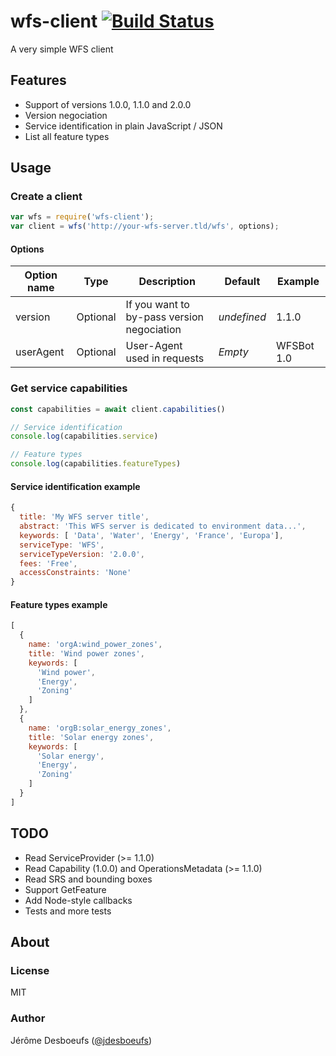 # wfs-client [![Build Status](https://secure.travis-ci.org/jdesboeufs/wfs-client.svg)](http://travis-ci.org/jdesboeufs/wfs-client)

A very simple WFS client

## Features

* Support of versions 1.0.0, 1.1.0 and 2.0.0
* Version negociation
* Service identification in plain JavaScript / JSON
* List all feature types

## Usage

### Create a client

```js
var wfs = require('wfs-client');
var client = wfs('http://your-wfs-server.tld/wfs', options);
```

#### Options

| Option name | Type | Description | Default | Example |
| ---------- | ---------- | ----------- | ---------- | ---------- |
| version | Optional | If you want to by-pass version negociation | _undefined_ | 1.1.0 |
| userAgent | Optional | User-Agent used in requests | _Empty_ | WFSBot 1.0 |

### Get service capabilities

```js
const capabilities = await client.capabilities()

// Service identification
console.log(capabilities.service)

// Feature types
console.log(capabilities.featureTypes)
```

#### Service identification example

```js
{
  title: 'My WFS server title',
  abstract: 'This WFS server is dedicated to environment data...',
  keywords: [ 'Data', 'Water', 'Energy', 'France', 'Europa'],
  serviceType: 'WFS',
  serviceTypeVersion: '2.0.0',
  fees: 'Free',
  accessConstraints: 'None'
}
```

#### Feature types example

```js
[
  {
    name: 'orgA:wind_power_zones',
    title: 'Wind power zones',
    keywords: [
      'Wind power',
      'Energy',
      'Zoning'
    ]
  },
  {
    name: 'orgB:solar_energy_zones',
    title: 'Solar energy zones',
    keywords: [
      'Solar energy',
      'Energy',
      'Zoning'
    ]
  }
]
```

## TODO

* Read ServiceProvider (>= 1.1.0)
* Read Capability (1.0.0) and OperationsMetadata (>= 1.1.0)
* Read SRS and bounding boxes
* Support GetFeature
* Add Node-style callbacks
* Tests and more tests

## About

### License

MIT

### Author

Jérôme Desboeufs ([@jdesboeufs](https://twitter.com/jdesboeufs))
